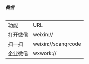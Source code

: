 ###### **微信**

<table><tbody><tr><td>功能</td>
<td>URL</td>
</tr><tr><td>打开微信</td>
<td>weixin://</td>
</tr><tr><td>扫一扫</td>
<td>weixin://scanqrcode</td>
</tr><tr><td>企业微信</td>
<td>wxwork://</td>
</tr></tbody></table>
